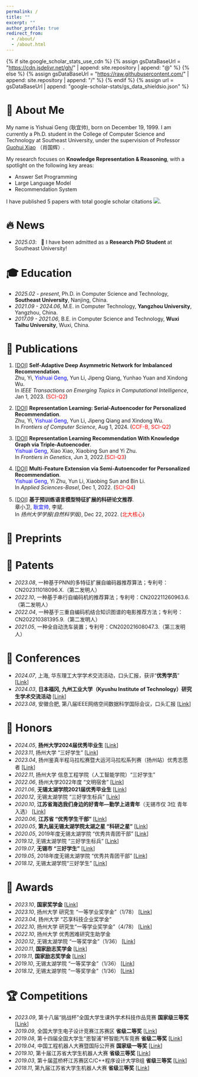 ```yaml
---
permalink: /
title: ""
excerpt: ""
author_profile: true
redirect_from: 
  - /about/
  - /about.html
---
```


{% if site.google_scholar_stats_use_cdn %}
{% assign gsDataBaseUrl = "https://cdn.jsdelivr.net/gh/" | append: site.repository | append: "@" %}
{% else %}
{% assign gsDataBaseUrl = "https://raw.githubusercontent.com/" | append: site.repository | append: "/" %}
{% endif %}
{% assign url = gsDataBaseUrl | append: "google-scholar-stats/gs_data_shieldsio.json" %}

<span class='anchor' id='about-me'></span>



# 👀 About Me

My name is Yishuai Geng (耿宜帅), born on December 19, 1999. I am currently a Ph.D. student in the College of Computer Science and Technology at Southeast University, under the supervision of Professor [Guohui Xiao](https://www.ghxiao.org/) （肖国辉）.

My research focuses on **Knowledge Representation & Reasoning**, with a spotlight on the following key areas: 

- Answer Set Programming
- Large Language Model 
- Recommendation System

I have published 5 papers with total google scholar citations  <a href='https://scholar.google.com/citations?user=hpVroWYAAAAJ'><img src="https://img.shields.io/endpoint?url={{ url | url_encode }}&logo=Google%20Scholar&labelColor=f6f6f6&color=9cf&style=flat&label=citations"></a>.

# 🔥 News
- *2025.03*: &nbsp; 🎉 I have been admitted as a **Research PhD Student** at Southeast University!


# 🎓 Education
- *2025.02 - present*, Ph.D. in Computer Science and Technology, **Southeast University**, Nanjing, China.
- *2021.09 - 2024.06*, M.E. in Computer Technology, **Yangzhou University**, Yangzhou, China.
- *2017.09 - 2021.06*, B.E. in Computer Science and Technology, **Wuxi Taihu University**, Wuxi, China.


# 📰 Publications
<!-- <div class='paper-box'><div class='paper-box-image'><div><div class="badge">CVPR 2016</div><img src='images/500x300.png' alt="sym" width="100%"></div></div>
<div class='paper-box-text' markdown="1"> -->

<!-- (__IF2024: 6.5__, <span style="color:red">CCF-A</span>) -->
 <!-- [[DOI](https://doi.org/10.1109/TSE.2024.3440503)]-->
	
1.  [[DOI](https://doi.org/10.1109/TETCI.2023.3300740)] **Self-Adaptive Deep Asymmetric Network for Imbalanced Recommendation**.  
    Zhu, Yi, <span style="color:blue">Yishuai Geng</span>, Yun Li, Jipeng Qiang, Yunhao Yuan and Xindong Wu.   
    In *IEEE Transactions on Emerging Topics in Computational Intelligence*, Jan 1, 2023. (<span style="color:red">SCI-Q2</span>)   


2.  [[DOI](https://doi.org/10.1007/s11704-023-2441-1)] **Representation Learning: Serial-Autoencoder for Personalized Recommendation**.  
    Zhu, Yi, <span style="color:blue">Yishuai Geng</span>, Yun Li, Jipeng Qiang and Xindong Wu.   
    In *Frontiers of Computer Science*, Aug 1, 2024. (<span style="color:red">CCF-B, SCI-Q2</span>)   


3.  [[DOI](https://doi.org/10.3389/fgene.2022.891265)] **Representation Learning Recommendation With Knowledge Graph via Triple-Autoencoder**.  
    <span style="color:blue">Yishuai Geng</span>, Xiao Xiao, Xiaobing Sun and Yi Zhu.   
    In *Frontiers in Genetics*, Jun 3, 2022.(<span style="color:red">SCI-Q3</span>)    


4.  [[DOI](https://doi.org/10.3390/app122312408)] **Multi-Feature Extension via Semi-Autoencoder for Personalized Recommendation**.  
    <span style="color:blue">Yishuai Geng</span>, Yi Zhu, Yun Li, Xiaobing Sun and Bin Li.    
    In *Applied Sciences-Basel*, Dec 1, 2022. (<span style="color:red">SCI-Q4</span>)       


5.  [[DOI](https://doi.org/10.19411/j.1007-824x.2022.06.011)] **基于预训练语言模型特征扩展的科研论文推荐**.   
    章小卫, <span style="color:blue">耿宜帅</span>, 李斌.  
    In *扬州大学学报(自然科学版)*, Dec 22, 2022. (<span style="color:red">北大核心</span>)     


# 📝 Preprints



# 📜 Patents
- *2023.08*, 一种基于PNN的多特征扩展自编码器推荐算法；专利号：CN202311018096.X.（第二发明人）
- *2022.10*, 一种基于串行自编码机的推荐算法；专利号：CN202211260963.6.（第二发明人）
- *2022.04*, 一种基于三重自编码机结合知识图谱的电影推荐方法；专利号：CN202210381395.9.（第二发明人）
- *2021.05*, 一种全自动洗车装置；专利号：CN202021608047.3.（第三发明人）

<!--
# ©️ Copyrights

- *2023.04*, 基于自动编码器多特征扩展的电影推荐系统；登记号：2023SR0499101.
- *2023.02*, 基于Java的智慧旅游推荐系统；登记号：2023SR0869194.
- *2022.07*, 基于串行自编码机的电影推荐系统；登记号：2022SR093448.
- *2022.05*, 基于三重自编码机结合知识图谱特征拓展的电影推荐系统；登记号：2022SR0567030.
-->

<!--

# 🔍 Services

## Journal Reviewing

## Conference Activities
-->

# 🎤 Conferences
- *2024.07*, 上海, 华东理工大学学术交流活动，口头汇报，获评“**优秀学员**” [[Link](./images/Conferences/优秀学员.jpg)]
- *2024.03*, **日本福冈, 九州工业大学（Kyushu Institute of Technology）研究生学术交流活动** [[Link](./images/Conferences/九工大交流.jpg)]
- *2023.08*, 安徽合肥, 第八届IEEE网络空间数据科学国际会议，口头汇报 [[Link](./images/Conferences/8thIEEE_DSC.jpg)]

	
# 🏅 Honors
- *2024.05*, **扬州大学2024届优秀毕业生** [[Link](./images/Honors/扬州大学优秀毕业生.jpg)]
- *2023.11*, 扬州大学 “三好学生” [[Link](./images/Honors/2022-2023扬州大学三好学生.jpg)]
- *2023.04*, 扬州鉴真半程马拉松赛暨大运河马拉松系列赛（扬州站）优秀志愿者 [[Link](./images/Honors/扬马优秀志愿者.jpg)]
- *2022.11*, 扬州大学 信息工程学院（人工智能学院）“三好学生” 
- *2022.06*, 扬州大学2022年度 “文明宿舍” [[Link](./images/Honors/扬州大学优秀毕业生.jpg)]
- *2021.06*, **无锡太湖学院2021届优秀毕业生** [[Link](./images/Honors/无锡太湖学院优秀毕业生.jpg)]
- *2020.12*, 无锡太湖学院 “三好学生标兵” [[Link](./images/Honors/2019-2020学年“校三好学生标兵”.jpg)]
- *2020.10*, **江苏省海选我们身边的好青年—勤学上进青年**（无锡市仅 3位 青年入选） [[Link](https://mp.weixin.qq.com/s?__biz=MjM5NDgxMzcxMQ==&mid=2649990108&idx=1&sn=263ea035c552cd4a57a485afc5d7d7d2&chksm=be8501bc89f288aa15a7a406abbe281a497033c1fe7b4f5b3a7595f202935b57b13f3d813bf4&scene=27&poc_token=HJre82ej5LNgQv9KzxXijHNdJokU2hDEqoh4nGAH)]
- *2020.06*, **江苏省 “优秀学生干部”** [[Link](./images/Honors/2019-2020年度江苏省优秀学生干部.jpg)]
- *2020.05*, **第九届无锡太湖学院太湖之星 “科研之星”** [[Link](https://baijiahao.baidu.com/s?id=1668006417178699913&wfr=spider&for=pc)]
- *2020.05*, 2019年度无锡太湖学院 “优秀共青团干部” [[Link](./images/Honors/2019年无锡太学院“优秀学生干部”.jpg)]
- *2019.12*, 无锡太湖学院 “三好学生标兵” [[Link](./images/Honors/2018-2019学年“校三好学生标兵”.jpg)]
- *2019.07*, **无锡市 “三好学生”** [[Link](./images/Honors/2019年无锡市三好学生.jpg)]
- *2019.05*, 2018年度无锡太湖学院 “优秀共青团干部” [[Link](./images/Honors/2018年度无锡太湖学院“优秀共青团”.jpg)]
- *2018.12*, 无锡太湖学院“三好学生” [[Link](./images/Honors/2017-2018学年“校三好学生”.jpg)]


# 🥇 Awards
- *2023.10*, **国家奖学金** [[Link](./images/Awards/2023年硕士研究生国家奖学金证书.jpg)]
- *2023.10*, 扬州大学 研究生 “一等学业奖学金”（1/78） [[Link](./images/Awards/2022-2023研究生学业一等奖学金.png)]
- *2023.04*, 扬州大学 “芯享科技企业奖学金” 
- *2022.10*, 扬州大学 研究生“一等学业奖学金”（4/78） [[Link](./images/Awards/2021-2022研究生学业一等奖学金.jpg)]
- *2022.10*, 扬州大学 优秀困难研究生助学金 
- *2020.12*, 无锡太湖学院 “一等奖学金”（1/36） [[Link](./images/Awards/2019-2020学年校综合奖学金一等奖.jpg)]
- *2020.11*, **国家励志奖学金** [[Link](./images/Awards/2019-2020学年国家励志奖学金.jpg)]
- *2019.11*, **国家励志奖学金** [[Link](./images/Awards/2018-2019学年国家励志奖学金.jpg)]
- *2019.10*, 无锡太湖学院 “一等奖学金”（1/36） [[Link](./images/Awards/2018-2019学年校综合奖学金一等奖.jpg)]
- *2018.12*, 无锡太湖学院 “一等奖学金”（1/36） [[Link](./images/Awards/2017-2018学年校综合奖学金一等奖.jpg)]


# 🏆 Competitions
- *2023.09*, 第十八届“挑战杯”全国大学生课外学术科技作品竞赛  **国家级三等奖** [[Link](./images/Competitions/第十八届“挑战杯”竞赛“揭榜挂帅”专项赛全国三等奖.jpg)]
- *2019.09*, 全国大学生电子设计竞赛江苏赛区 **省级二等奖** [[Link](./images/Competitions/2019年全国大学生电子设计竞赛江苏赛区二等奖.jpg)]
- *2019.08*, 第十四届全国大学生“恩智浦”杯智能汽车竞赛 **省级二等奖** [[Link](./images/Competitions/第十四届全国大学生“恩智浦”杯智能汽车竞赛二等奖.jpg)]
- *2019.04*, 中国工程机器人大赛暨国际公开赛 **国家级一等奖** [[Link](./images/Competitions/2019年中国工程机器人大赛暨国际公开赛一等奖.jpg)]
- *2019.10*, 第十届江苏省大学生机器人大赛 **省级三等奖** [[Link](./images/Competitions/第十届江苏省大学生机器人大赛三等奖.jpg)]
- *2019.03*, 第十届蓝桥杯江苏赛区C/C++程序设计大学B组 **省级三等奖** [[Link](./images/Competitions/第十届蓝桥杯江苏赛区CC++大学B组三等奖.jpg)]
- *2018.11*, 第九届江苏省大学生机器人大赛 **省级三等奖** [[Link](./images/Competitions/第九届江苏省大学生机器人大赛三等奖.jpg)]
